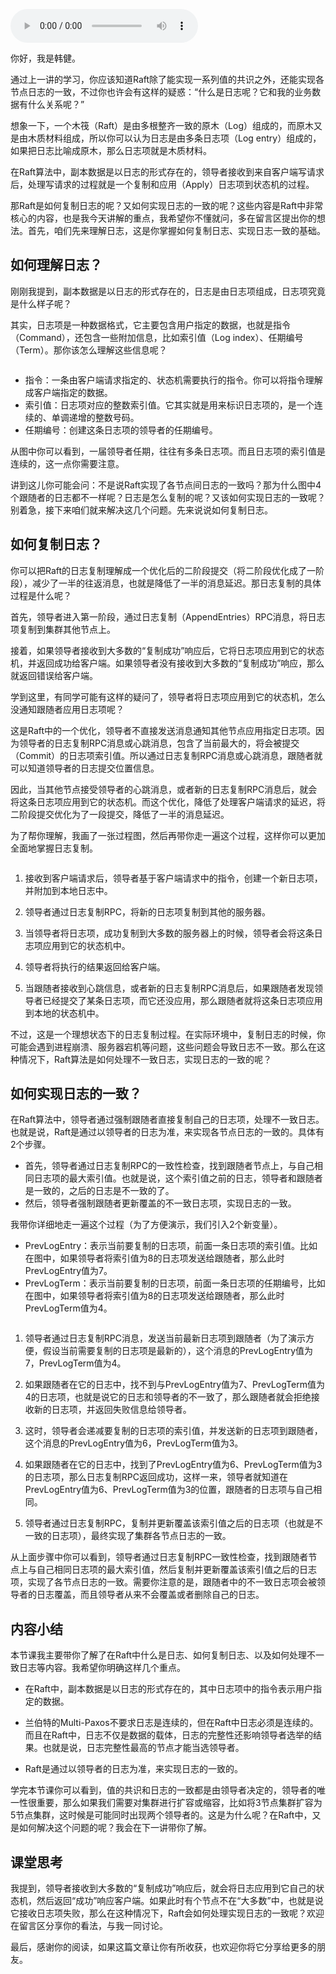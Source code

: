 <audio title="08 _ Raft算法（二）：如何复制日志？" src="https://static001.geekbang.org/resource/audio/5c/9b/5c959035da4ff3a7fa190c2f0126de9b.mp3" controls="controls"></audio> 
<p>你好，我是韩健。</p><p>通过上一讲的学习，你应该知道Raft除了能实现一系列值的共识之外，还能实现各节点日志的一致，不过你也许会有这样的疑惑：“什么是日志呢？它和我的业务数据有什么关系呢？”</p><p>想象一下，一个木筏（Raft）是由多根整齐一致的原木（Log）组成的，而原木又是由木质材料组成，所以你可以认为日志是由多条日志项（Log entry）组成的，如果把日志比喻成原木，那么日志项就是木质材料。</p><p>在Raft算法中，副本数据是以日志的形式存在的，领导者接收到来自客户端写请求后，处理写请求的过程就是一个复制和应用（Apply）日志项到状态机的过程。</p><p>那Raft是如何复制日志的呢？又如何实现日志的一致的呢？这些内容是Raft中非常核心的内容，也是我今天讲解的重点，我希望你不懂就问，多在留言区提出你的想法。首先，咱们先来理解日志，这是你掌握如何复制日志、实现日志一致的基础。</p><h2>如何理解日志？</h2><p>刚刚我提到，副本数据是以日志的形式存在的，日志是由日志项组成，日志项究竟是什么样子呢？</p><p>其实，日志项是一种数据格式，它主要包含用户指定的数据，也就是指令（Command），还包含一些附加信息，比如索引值（Log index）、任期编号（Term）。那你该怎么理解这些信息呢？</p><!-- [[[read_end]]] --><p><img src="https://static001.geekbang.org/resource/image/d5/6d/d5c7b0b95b4289c10c9e0817c71f036d.jpg" alt=""></p><ul>
<li>指令：一条由客户端请求指定的、状态机需要执行的指令。你可以将指令理解成客户端指定的数据。</li>
<li>索引值：日志项对应的整数索引值。它其实就是用来标识日志项的，是一个连续的、单调递增的整数号码。</li>
<li>任期编号：创建这条日志项的领导者的任期编号。</li>
</ul><p>从图中你可以看到，一届领导者任期，往往有多条日志项。而且日志项的索引值是连续的，这一点你需要注意。</p><p>讲到这儿你可能会问：不是说Raft实现了各节点间日志的一致吗？那为什么图中4个跟随者的日志都不一样呢？日志是怎么复制的呢？又该如何实现日志的一致呢？别着急，接下来咱们就来解决这几个问题。先来说说如何复制日志。</p><h2>如何复制日志？</h2><p>你可以把Raft的日志复制理解成一个优化后的二阶段提交（将二阶段优化成了一阶段），减少了一半的往返消息，也就是降低了一半的消息延迟。那日志复制的具体过程是什么呢？</p><p>首先，领导者进入第一阶段，通过日志复制（AppendEntries）RPC消息，将日志项复制到集群其他节点上。</p><p>接着，如果领导者接收到大多数的“复制成功”响应后，它将日志项应用到它的状态机，并返回成功给客户端。如果领导者没有接收到大多数的“复制成功”响应，那么就返回错误给客户端。</p><p>学到这里，有同学可能有这样的疑问了，领导者将日志项应用到它的状态机，怎么没通知跟随者应用日志项呢？</p><p>这是Raft中的一个优化，领导者不直接发送消息通知其他节点应用指定日志项。因为领导者的日志复制RPC消息或心跳消息，包含了当前最大的，将会被提交（Commit）的日志项索引值。所以通过日志复制RPC消息或心跳消息，跟随者就可以知道领导者的日志提交位置信息。</p><p>因此，当其他节点接受领导者的心跳消息，或者新的日志复制RPC消息后，就会将这条日志项应用到它的状态机。而这个优化，降低了处理客户端请求的延迟，将二阶段提交优化为了一段提交，降低了一半的消息延迟。</p><p>为了帮你理解，我画了一张过程图，然后再带你走一遍这个过程，这样你可以更加全面地掌握日志复制。</p><p><img src="https://static001.geekbang.org/resource/image/b8/29/b863dc8546a78c272c965d6e05afde29.jpg" alt=""></p><ol>
<li>
<p>接收到客户端请求后，领导者基于客户端请求中的指令，创建一个新日志项，并附加到本地日志中。</p>
</li>
<li>
<p>领导者通过日志复制RPC，将新的日志项复制到其他的服务器。</p>
</li>
<li>
<p>当领导者将日志项，成功复制到大多数的服务器上的时候，领导者会将这条日志项应用到它的状态机中。</p>
</li>
<li>
<p>领导者将执行的结果返回给客户端。</p>
</li>
<li>
<p>当跟随者接收到心跳信息，或者新的日志复制RPC消息后，如果跟随者发现领导者已经提交了某条日志项，而它还没应用，那么跟随者就将这条日志项应用到本地的状态机中。</p>
</li>
</ol><p>不过，这是一个理想状态下的日志复制过程。在实际环境中，复制日志的时候，你可能会遇到进程崩溃、服务器宕机等问题，这些问题会导致日志不一致。那么在这种情况下，Raft算法是如何处理不一致日志，实现日志的一致的呢？</p><h2>如何实现日志的一致？</h2><p>在Raft算法中，领导者通过强制跟随者直接复制自己的日志项，处理不一致日志。也就是说，Raft是通过以领导者的日志为准，来实现各节点日志的一致的。具体有2个步骤。</p><ul>
<li>首先，领导者通过日志复制RPC的一致性检查，找到跟随者节点上，与自己相同日志项的最大索引值。也就是说，这个索引值之前的日志，领导者和跟随者是一致的，之后的日志是不一致的了。</li>
<li>然后，领导者强制跟随者更新覆盖的不一致日志项，实现日志的一致。</li>
</ul><p>我带你详细地走一遍这个过程（为了方便演示，我们引入2个新变量）。</p><ul>
<li>PrevLogEntry：表示当前要复制的日志项，前面一条日志项的索引值。比如在图中，如果领导者将索引值为8的日志项发送给跟随者，那么此时PrevLogEntry值为7。</li>
<li>PrevLogTerm：表示当前要复制的日志项，前面一条日志项的任期编号，比如在图中，如果领导者将索引值为8的日志项发送给跟随者，那么此时PrevLogTerm值为4。</li>
</ul><p><img src="https://static001.geekbang.org/resource/image/e5/f4/e5b5a644c5a0878d26bc4a4a0448c3f4.jpg" alt=""></p><ol>
<li>
<p>领导者通过日志复制RPC消息，发送当前最新日志项到跟随者（为了演示方便，假设当前需要复制的日志项是最新的），这个消息的PrevLogEntry值为7，PrevLogTerm值为4。</p>
</li>
<li>
<p>如果跟随者在它的日志中，找不到与PrevLogEntry值为7、PrevLogTerm值为4的日志项，也就是说它的日志和领导者的不一致了，那么跟随者就会拒绝接收新的日志项，并返回失败信息给领导者。</p>
</li>
<li>
<p>这时，领导者会递减要复制的日志项的索引值，并发送新的日志项到跟随者，这个消息的PrevLogEntry值为6，PrevLogTerm值为3。</p>
</li>
<li>
<p>如果跟随者在它的日志中，找到了PrevLogEntry值为6、PrevLogTerm值为3的日志项，那么日志复制RPC返回成功，这样一来，领导者就知道在PrevLogEntry值为6、PrevLogTerm值为3的位置，跟随者的日志项与自己相同。</p>
</li>
<li>
<p>领导者通过日志复制RPC，复制并更新覆盖该索引值之后的日志项（也就是不一致的日志项），最终实现了集群各节点日志的一致。</p>
</li>
</ol><p>从上面步骤中你可以看到，领导者通过日志复制RPC一致性检查，找到跟随者节点上与自己相同日志项的最大索引值，然后复制并更新覆盖该索引值之后的日志项，实现了各节点日志的一致。需要你注意的是，跟随者中的不一致日志项会被领导者的日志覆盖，而且领导者从来不会覆盖或者删除自己的日志。</p><h2>内容小结</h2><p>本节课我主要带你了解了在Raft中什么是日志、如何复制日志、以及如何处理不一致日志等内容。我希望你明确这样几个重点。</p><ul>
<li>
<p>在Raft中，副本数据是以日志的形式存在的，其中日志项中的指令表示用户指定的数据。</p>
</li>
<li>
<p>兰伯特的Multi-Paxos不要求日志是连续的，但在Raft中日志必须是连续的。而且在Raft中，日志不仅是数据的载体，日志的完整性还影响领导者选举的结果。也就是说，日志完整性最高的节点才能当选领导者。</p>
</li>
<li>
<p>Raft是通过以领导者的日志为准，来实现日志的一致的。</p>
</li>
</ul><p>学完本节课你可以看到，值的共识和日志的一致都是由领导者决定的，领导者的唯一性很重要，那么如果我们需要对集群进行扩容或缩容，比如将3节点集群扩容为5节点集群，这时候是可能同时出现两个领导者的。这是为什么呢？在Raft中，又是如何解决这个问题的呢？我会在下一讲带你了解。</p><h2>课堂思考</h2><p>我提到，领导者接收到大多数的“复制成功”响应后，就会将日志应用到它自己的状态机，然后返回“成功”响应客户端。如果此时有个节点不在“大多数”中，也就是说它接收日志项失败，那么在这种情况下，Raft会如何处理实现日志的一致呢？欢迎在留言区分享你的看法，与我一同讨论。</p><p>最后，感谢你的阅读，如果这篇文章让你有所收获，也欢迎你将它分享给更多的朋友。</p>